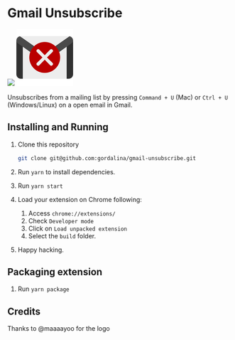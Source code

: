 
# Gmail Unsubscribe

![](https://github.com/gordalina/gmail-unsubscribe/workflows/release/badge.svg)
![](src/icons/icon-128.png)

Unsubscribes from a mailing list by pressing `Command + U` (Mac) or `Ctrl + U` (Windows/Linux) on a open email in Gmail.

## Installing and Running

1. Clone this repository

   ```sh
   git clone git@github.com:gordalina/gmail-unsubscribe.git
   ```

1. Run `yarn` to install dependencies.
1. Run `yarn start`
1. Load your extension on Chrome following:
   1. Access `chrome://extensions/`
   1. Check `Developer mode`
   1. Click on `Load unpacked extension`
   1. Select the `build` folder.
1. Happy hacking.

## Packaging extension

1. Run `yarn package`

## Credits

Thanks to @maaaayoo for the logo
